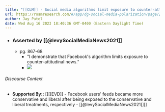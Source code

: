 ```yaml
---
title: "[[CLM]] - Social media algorithms limit exposure to counter-attitudinal news and thus increase polarization."
url: https://roamresearch.com/#/app/dg-social-media-polarization/page/ZzBnaNkhQ
author: Jay Patel
date: Wed Aug 16 2023 18:40:36 GMT-0400 (Eastern Daylight Time)
---
```


- ### Asserted by [[@levySocialMediaNews2021]]
    - pg. 867-68
        - "I demonstrate that Facebook's algorithm limits exposure to counter-attitudinal news."
        - ![](https://firebasestorage.googleapis.com/v0/b/firescript-577a2.appspot.com/o/imgs%2Fapp%2Fdg-social-media-polarization%2FzZRwuW3Bl-.png?alt=media&token=8dc2a01f-45c1-4f7f-90cf-5d2ade148836)

###### Discourse Context

- **Supported By::** [[[[EVD]] - Facebook users' feeds became more conservative and liberal after being exposed to the conservative and liberal treatments, respectively - [[@levySocialMediaNews2021]]]]
